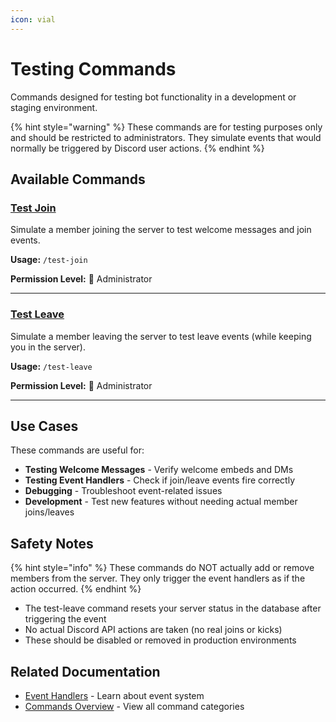 ```yaml
---
icon: vial
---
```


# Testing Commands

Commands designed for testing bot functionality in a development or staging environment.

{% hint style="warning" %}
These commands are for testing purposes only and should be restricted to administrators. They simulate events that would normally be triggered by Discord user actions.
{% endhint %}

## Available Commands

### [Test Join](test-join.md)

Simulate a member joining the server to test welcome messages and join events.

**Usage:** `/test-join`

**Permission Level:** 👑 Administrator

***

### [Test Leave](test-leave.md)

Simulate a member leaving the server to test leave events (while keeping you in the server).

**Usage:** `/test-leave`

**Permission Level:** 👑 Administrator

***

## Use Cases

These commands are useful for:

* **Testing Welcome Messages** - Verify welcome embeds and DMs
* **Testing Event Handlers** - Check if join/leave events fire correctly
* **Debugging** - Troubleshoot event-related issues
* **Development** - Test new features without needing actual member joins/leaves

## Safety Notes

{% hint style="info" %}
These commands do NOT actually add or remove members from the server. They only trigger the event handlers as if the action occurred.
{% endhint %}

* The test-leave command resets your server status in the database after triggering the event
* No actual Discord API actions are taken (no real joins or kicks)
* These should be disabled or removed in production environments

## Related Documentation

* [Event Handlers](../../developers/introduction.md) - Learn about event system
* [Commands Overview](../commands.md) - View all command categories
